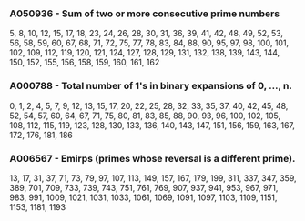 ### A050936 - Sum of two or more consecutive prime numbers

5, 8, 10, 12, 15, 17, 18, 23, 24, 26, 28, 30, 31, 36, 39, 41, 42, 48, 49, 52, 53, 56, 58, 59, 60, 67, 68, 71, 72, 75, 77, 78, 83, 84, 88, 90, 95, 97, 98, 100, 101, 102, 109, 112, 119, 120, 121, 124, 127, 128, 129, 131, 132, 138, 139, 143, 144, 150, 152, 155, 156, 158, 159, 160, 161, 162

### A000788 - Total number of 1's in binary expansions of 0, ..., n.

0, 1, 2, 4, 5, 7, 9, 12, 13, 15, 17, 20, 22, 25, 28, 32, 33, 35, 37, 40, 42, 45, 48, 52, 54, 57, 60, 64, 67, 71, 75, 80, 81, 83, 85, 88, 90, 93, 96, 100, 102, 105, 108, 112, 115, 119, 123, 128, 130, 133, 136, 140, 143, 147, 151, 156, 159, 163, 167, 172, 176, 181, 186 

### A006567 - Emirps (primes whose reversal is a different prime).

13, 17, 31, 37, 71, 73, 79, 97, 107, 113, 149, 157, 167, 179, 199, 311, 337, 347, 359, 389, 701, 709, 733, 739, 743, 751, 761, 769, 907, 937, 941, 953, 967, 971, 983, 991, 1009, 1021, 1031, 1033, 1061, 1069, 1091, 1097, 1103, 1109, 1151, 1153, 1181, 1193
